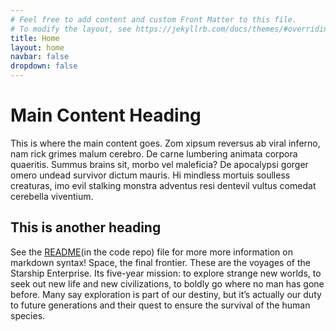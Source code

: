 ```yaml
---
# Feel free to add content and custom Front Matter to this file.
# To modify the layout, see https://jekyllrb.com/docs/themes/#overriding-theme-defaults
title: Home
layout: home
navbar: false
dropdown: false
---
```

# Main Content Heading

This is where the main content goes. Zom xipsum reversus ab viral inferno, nam rick grimes malum cerebro. De carne lumbering animata corpora quaeritis. Summus brains sit​​, morbo vel maleficia? De apocalypsi gorger omero undead survivor dictum mauris. Hi mindless mortuis soulless creaturas, imo evil stalking monstra adventus resi dentevil vultus comedat cerebella viventium.

## This is another heading

See the [README](/README.md)(in the code repo) file for more more information on markdown syntax! Space, the final frontier. These are the voyages of the Starship Enterprise. Its five-year mission: to explore strange new worlds, to seek out new life and new civilizations, to boldly go where no man has gone before. Many say exploration is part of our destiny, but it’s actually our duty to future generations and their quest to ensure the survival of the human species.

